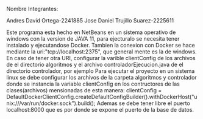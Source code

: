 Nombre Integrantes: 

Andres David Ortega-2241885
Jose Daniel Trujillo Suarez-2225611

Este programa esta hecho en NetBeans en un sistema operativo de windows con la version de JAVA 11, para ejecturalo se necesita tener instalado y ejecutandose Docker.
Tambien la conexion con Docker se hace mediante la uri:"tcp://localhost:2375", que general mente es la de windows. En caso de tener otra URI, configurar la varible 
clientConfig de los archivos de el directorio algoritmos y el archivo controladorEjecucion.java de el directorio controlador, por ejemplo Para ejecutar el proyecto 
en un sistema linux se debe configurar los archivos de la carpeta algoritmos y controlador donde se instancia la variable clientConfig en los contructores de las
clases(archivos) mensionadas de  esta manera:
clientConfig = DefaultDockerClientConfig.createDefaultConfigBuilder().withDockerHost("unix:///var/run/docker.sock").build();
Ademas se debe tener libre el puerto localhost:8000 que es por donde se expone el puerto de la base de datos.
